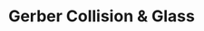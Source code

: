 ---
title: "Gerber Collision & Glass"
url: /queen-creek/gerber-collision-and-glass/
shop: car repair
---